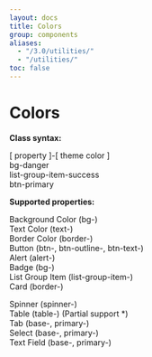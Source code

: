 ```yaml
---
layout: docs
title: Colors
group: components
aliases:
  - "/3.0/utilities/"
  - "/utilities/"
toc: false
---
```


# Colors

<div class="row">
  <div id="defaultColorOptions" class="theme-colors-container d-flex flex-wrap mb-4">
  </div>
</div>

<div class="row">
  <div class="col-md-4">
    <p class="text-grey-800 m-0"><b>Class syntax:</b></p>
    <div class="border mb-2 mt-3" style="max-width: 300px;">
      <div class="bg-white color-syntax">
        <span class="text-indigo">[ property ]</span>-<span class="text-pink">[ theme color ]</span>
      </div>
      <div class="bg-grey-50 color-syntax">
        <span class="text-indigo">bg</span>-<span class="text-pink">danger</span><br>
        <span class="text-indigo">list-group-item</span>-<span class="text-pink">success</span><br>
        <span class="text-indigo">btn</span>-<span class="text-pink">primary</span>
      </div>
    </div>
  </div>

  <div class="col-md-8">
    <p class="text-grey-800 m-0">
      <b>Supported properties:</b>
    </p>
    <div class="row">
      <div class="col-md-6">
        <p class="text-grey-800 ml-0">
          Background Color <span class="text-blue">(bg-)</span><br>
          Text Color <span class="text-blue">(text-)</span><br>
          Border Color <span class="text-blue">(border-)</span><br>
          Button <span class="text-blue">(btn-, btn-outline-, btn-text-)</span><br>
          Alert <span class="text-blue">(alert-)</span><br>
          Badge <span class="text-blue">(bg-)</span><br>
          List Group Item <span class="text-blue">(list-group-item-)</span><br>
          Card <span class="text-blue">(border-)</span><br>
        </p>
      </div>
      <div class="col-md-6">
        <p class="text-grey-800 ml-0">
          Spinner <span class="text-blue">(spinner-)</span><br>
          Table <span class="text-blue">(table-) (Partial support *)</span><br>
          Tab <span class="text-blue">(base-, primary-)</span><br>
          Select <span class="text-blue">(base-, primary-)</span><br>
          Text Field <span class="text-blue">(base-, primary-)</span><br>
        </p>
      </div>
    </div>
  </div>
</div>
